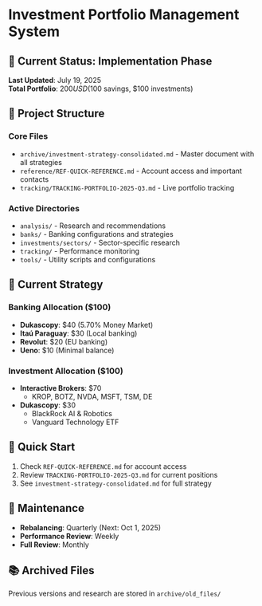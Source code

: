 # Investment Portfolio Management System

## 📌 Current Status: Implementation Phase

**Last Updated**: July 19, 2025  
**Total Portfolio**: $200 USD ($100 savings, $100 investments)

## 📂 Project Structure

### Core Files

- `archive/investment-strategy-consolidated.md` - Master document with all strategies
- `reference/REF-QUICK-REFERENCE.md` - Account access and important contacts
- `tracking/TRACKING-PORTFOLIO-2025-Q3.md` - Live portfolio tracking

### Active Directories

- `analysis/` - Research and recommendations
- `banks/` - Banking configurations and strategies
- `investments/sectors/` - Sector-specific research
- `tracking/` - Performance monitoring
- `tools/` - Utility scripts and configurations

## 🎯 Current Strategy

### Banking Allocation ($100)

- **Dukascopy**: $40 (5.70% Money Market)
- **Itaú Paraguay**: $30 (Local banking)
- **Revolut**: $20 (EU banking)
- **Ueno**: $10 (Minimal balance)

### Investment Allocation ($100)

- **Interactive Brokers**: $70
  - KROP, BOTZ, NVDA, MSFT, TSM, DE
- **Dukascopy**: $30
  - BlackRock AI & Robotics
  - Vanguard Technology ETF

## 🚀 Quick Start

1. Check `REF-QUICK-REFERENCE.md` for account access
2. Review `TRACKING-PORTFOLIO-2025-Q3.md` for current positions
3. See `investment-strategy-consolidated.md` for full strategy

## 🔄 Maintenance

- **Rebalancing**: Quarterly (Next: Oct 1, 2025)
- **Performance Review**: Weekly
- **Full Review**: Monthly

## 📚 Archived Files

Previous versions and research are stored in `archive/old_files/`
